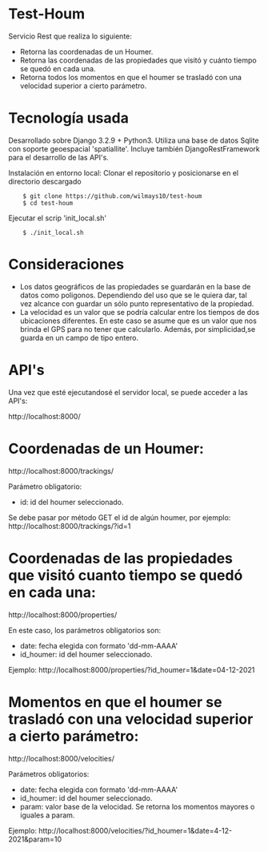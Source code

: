 # Test-Houm

Servicio Rest que realiza lo siguiente:
- Retorna las coordenadas de un Houmer.
- Retorna las coordenadas de las propiedades que visitó y cuánto tiempo se
quedó en cada una.
- Retorna todos los momentos en que el houmer se trasladó con una velocidad
superior a cierto parámetro.

# Tecnología usada

Desarrollado sobre Django 3.2.9 + Python3. Utiliza una base de datos Sqlite con soporte geoespacial 'spatiallite'. Incluye también DjangoRestFramework para el desarrollo de las API's.



Instalación en entorno local:
Clonar el repositorio y posicionarse en el directorio descargado
~~~~~~~~~~~~~~~~~~~~~~~~~~~~~~~~~~~~~~~~~~~~~~~~~~~~~~~~~~~~~~~~~~~~~~~~~~~~~
    $ git clone https://github.com/wilmays10/test-houm
    $ cd test-houm
~~~~~~~~~~~~~~~~~~~~~~~~~~~~~~~~~~~~~~~~~~~~~~~~~~~~~~~~~~~~~~~~~~~~~~~~~~~~~~

Ejecutar el scrip 'init_local.sh'
~~~~~~~~~~~~~~~~~~~~~~~~~~~~~~~~~~~~~~~~~~~~~~~~~~~~~~~~~~~~~~~~~~~~~~~~~~~~~
    $ ./init_local.sh
~~~~~~~~~~~~~~~~~~~~~~~~~~~~~~~~~~~~~~~~~~~~~~~~~~~~~~~~~~~~~~~~~~~~~~~~~~~~~~

# Consideraciones

- Los datos geográficos de las propiedades se guardarán en la base de datos como poligonos. Dependiendo del uso que se le quiera dar, tal vez alcance con guardar un sólo punto representativo de la propiedad.
- La velocidad es un valor que se podría calcular entre los tiempos de dos
ubicaciones diferentes. En este caso se asume que es un valor que nos brinda el GPS para no tener que calcularlo. Además, por simplicidad,se guarda en un campo de tipo entero.

# API's

Una vez que esté ejecutandosé el servidor local, se puede acceder a las API's:

http://localhost:8000/

# Coordenadas de un Houmer:
http://localhost:8000/trackings/

Parámetro obligatorio:
- id: id del houmer seleccionado.

Se debe pasar por método GET el id de algún houmer, por ejemplo:
http://localhost:8000/trackings/?id=1

# Coordenadas de las propiedades que visitó cuanto tiempo se quedó en cada una:
http://localhost:8000/properties/

En este caso, los parámetros obligatorios son:
- date: fecha elegida con formato 'dd-mm-AAAA'
- id_houmer: id del houmer seleccionado.

Ejemplo:
http://localhost:8000/properties/?id_houmer=1&date=04-12-2021

# Momentos en que el houmer se trasladó con una velocidad superior a cierto parámetro:
http://localhost:8000/velocities/

Parámetros obligatorios:
- date: fecha elegida con formato 'dd-mm-AAAA'
- id_houmer: id del houmer seleccionado.
- param: valor base de la velocidad. Se retorna los momentos mayores o iguales a param.

Ejemplo:
http://localhost:8000/velocities/?id_houmer=1&date=4-12-2021&param=10
